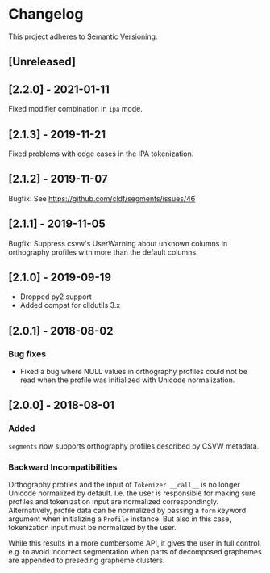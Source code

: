 # Changelog

This project adheres to [Semantic Versioning](http://semver.org/spec/v2.0.0.html).

## [Unreleased]


## [2.2.0] - 2021-01-11

Fixed modifier combination in `ipa` mode.


## [2.1.3] - 2019-11-21

Fixed problems with edge cases in the IPA tokenization.


## [2.1.2] - 2019-11-07

Bugfix: See https://github.com/cldf/segments/issues/46


## [2.1.1] - 2019-11-05

Bugfix: Suppress csvw's UserWarning about unknown columns in orthography profiles
with more than the default columns.


## [2.1.0] - 2019-09-19

- Dropped py2 support
- Added compat for clldutils 3.x


## [2.0.1] - 2018-08-02

### Bug fixes

- Fixed a bug where NULL values in orthography profiles could not be read when
  the profile was initialized with Unicode normalization.


## [2.0.0] - 2018-08-01

### Added

`segments` now supports orthography profiles described by CSVW metadata.


### Backward Incompatibilities

Orthography profiles and the input of `Tokenizer.__call__` is no longer Unicode normalized
by default. I.e. the user is responsible for making sure profiles and tokenization
input are normalized correspondingly. Alternatively, profile data can be normalized
by passing a `form` keyword argument when initializing a `Profile` instance. But
also in this case, tokenization input must be normalized by the user.

While this results in a more cumbersome API, it gives the user in full control, e.g.
to avoid incorrect segmentation when parts of decomposed graphemes are appended to
preseding grapheme clusters. 
